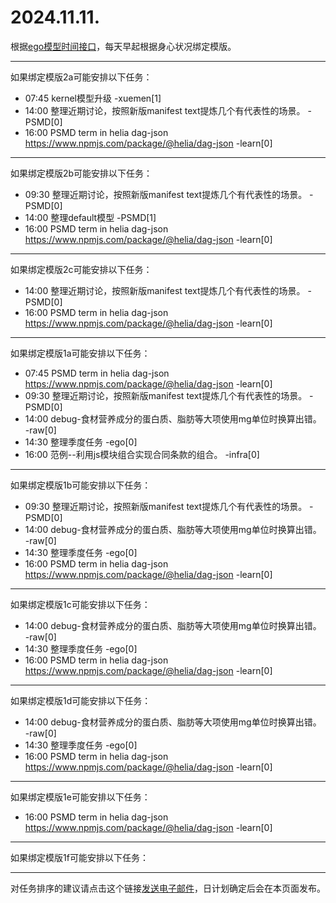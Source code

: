 # 2024.11.11.

根据[ego模型时间接口](https://gitee.com/hyg/blog/blob/master/timeflow.md)，每天早起根据身心状况绑定模版。

---
如果绑定模版2a可能安排以下任务：

- 07:45	kernel模型升级 -xuemen[1]
- 14:00	整理近期讨论，按照新版manifest text提炼几个有代表性的场景。 -PSMD[0]
- 16:00	PSMD term in helia dag-json https://www.npmjs.com/package/@helia/dag-json -learn[0]

---
如果绑定模版2b可能安排以下任务：

- 09:30	整理近期讨论，按照新版manifest text提炼几个有代表性的场景。 -PSMD[0]
- 14:00	整理default模型 -PSMD[1]
- 16:00	PSMD term in helia dag-json https://www.npmjs.com/package/@helia/dag-json -learn[0]

---
如果绑定模版2c可能安排以下任务：

- 14:00	整理近期讨论，按照新版manifest text提炼几个有代表性的场景。 -PSMD[0]
- 16:00	PSMD term in helia dag-json https://www.npmjs.com/package/@helia/dag-json -learn[0]

---
如果绑定模版1a可能安排以下任务：

- 07:45	PSMD term in helia dag-json https://www.npmjs.com/package/@helia/dag-json -learn[0]
- 09:30	整理近期讨论，按照新版manifest text提炼几个有代表性的场景。 -PSMD[0]
- 14:00	debug-食材营养成分的蛋白质、脂肪等大项使用mg单位时换算出错。 -raw[0]
- 14:30	整理季度任务 -ego[0]
- 16:00	范例--利用js模块组合实现合同条款的组合。 -infra[0]

---
如果绑定模版1b可能安排以下任务：

- 09:30	整理近期讨论，按照新版manifest text提炼几个有代表性的场景。 -PSMD[0]
- 14:00	debug-食材营养成分的蛋白质、脂肪等大项使用mg单位时换算出错。 -raw[0]
- 14:30	整理季度任务 -ego[0]
- 16:00	PSMD term in helia dag-json https://www.npmjs.com/package/@helia/dag-json -learn[0]

---
如果绑定模版1c可能安排以下任务：

- 14:00	debug-食材营养成分的蛋白质、脂肪等大项使用mg单位时换算出错。 -raw[0]
- 14:30	整理季度任务 -ego[0]
- 16:00	PSMD term in helia dag-json https://www.npmjs.com/package/@helia/dag-json -learn[0]

---
如果绑定模版1d可能安排以下任务：

- 14:00	debug-食材营养成分的蛋白质、脂肪等大项使用mg单位时换算出错。 -raw[0]
- 14:30	整理季度任务 -ego[0]
- 16:00	PSMD term in helia dag-json https://www.npmjs.com/package/@helia/dag-json -learn[0]

---
如果绑定模版1e可能安排以下任务：

- 16:00	PSMD term in helia dag-json https://www.npmjs.com/package/@helia/dag-json -learn[0]

---
如果绑定模版1f可能安排以下任务：


---
对任务排序的建议请点击这个链接<a href="mailto:huangyg@mars22.com?subject=关于2024.11.11.任务排序的建议&body=date: 2024.11.11.%0D%0Afile: ../../blog/release/time/d.20241111.md%0D%0A---请勿修改邮件主题及以上内容---%0D%0A">发送电子邮件</a>，日计划确定后会在本页面发布。